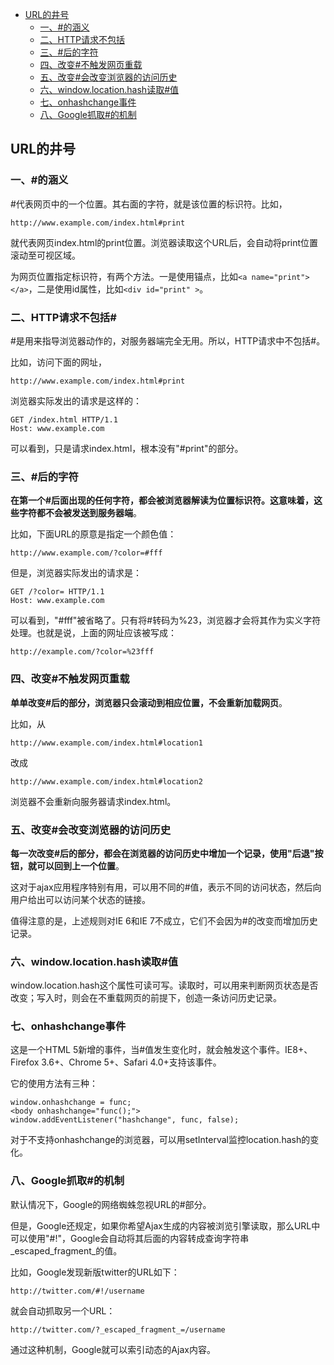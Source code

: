 - [URL的井号](#url的井号)
  - [一、#的涵义](#一的涵义)
  - [二、HTTP请求不包括](#二http请求不包括)
  - [三、#后的字符](#三后的字符)
  - [四、改变#不触发网页重载](#四改变不触发网页重载)
  - [五、改变#会改变浏览器的访问历史](#五改变会改变浏览器的访问历史)
  - [六、window.location.hash读取#值](#六windowlocationhash读取值)
  - [七、onhashchange事件](#七onhashchange事件)
  - [八、Google抓取#的机制](#八google抓取的机制)

## URL的井号


### 一、#的涵义

\#代表网页中的一个位置。其右面的字符，就是该位置的标识符。比如，

```
http://www.example.com/index.html#print
```

就代表网页index.html的print位置。浏览器读取这个URL后，会自动将print位置滚动至可视区域。

为网页位置指定标识符，有两个方法。一是使用锚点，比如`<a name="print"></a>`，二是使用id属性，比如`<div id="print" >`。



### 二、HTTP请求不包括#

\#是用来指导浏览器动作的，对服务器端完全无用。所以，HTTP请求中不包括#。

比如，访问下面的网址，

```
http://www.example.com/index.html#print
```

浏览器实际发出的请求是这样的：

```
GET /index.html HTTP/1.1
Host: www.example.com
```

可以看到，只是请求index.html，根本没有"#print"的部分。



### 三、#后的字符

**在第一个#后面出现的任何字符，都会被浏览器解读为位置标识符。这意味着，这些字符都不会被发送到服务器端**。

比如，下面URL的原意是指定一个颜色值：

```
http://www.example.com/?color=#fff
```

但是，浏览器实际发出的请求是：

```
GET /?color= HTTP/1.1
Host: www.example.com
```

可以看到，"#fff"被省略了。只有将#转码为%23，浏览器才会将其作为实义字符处理。也就是说，上面的网址应该被写成：

```
http://example.com/?color=%23fff
```



### 四、改变#不触发网页重载

**单单改变#后的部分，浏览器只会滚动到相应位置，不会重新加载网页**。

比如，从

```
http://www.example.com/index.html#location1
```

改成

```
http://www.example.com/index.html#location2
```

浏览器不会重新向服务器请求index.html。



### 五、改变#会改变浏览器的访问历史

**每一次改变#后的部分，都会在浏览器的访问历史中增加一个记录，使用"后退"按钮，就可以回到上一个位置**。

这对于ajax应用程序特别有用，可以用不同的#值，表示不同的访问状态，然后向用户给出可以访问某个状态的链接。

值得注意的是，上述规则对IE 6和IE 7不成立，它们不会因为#的改变而增加历史记录。



### 六、window.location.hash读取#值

window.location.hash这个属性可读可写。读取时，可以用来判断网页状态是否改变；写入时，则会在不重载网页的前提下，创造一条访问历史记录。



### 七、onhashchange事件

这是一个HTML 5新增的事件，当#值发生变化时，就会触发这个事件。IE8+、Firefox 3.6+、Chrome 5+、Safari 4.0+支持该事件。

它的使用方法有三种：

```
window.onhashchange = func;
<body onhashchange="func();">
window.addEventListener("hashchange", func, false);
```

对于不支持onhashchange的浏览器，可以用setInterval监控location.hash的变化。



### 八、Google抓取#的机制

默认情况下，Google的网络蜘蛛忽视URL的#部分。

但是，Google还规定，如果你希望Ajax生成的内容被浏览引擎读取，那么URL中可以使用"#!"，Google会自动将其后面的内容转成查询字符串_escaped_fragment_的值。

比如，Google发现新版twitter的URL如下：

```
http://twitter.com/#!/username
```

就会自动抓取另一个URL：

```
http://twitter.com/?_escaped_fragment_=/username
```

通过这种机制，Google就可以索引动态的Ajax内容。
